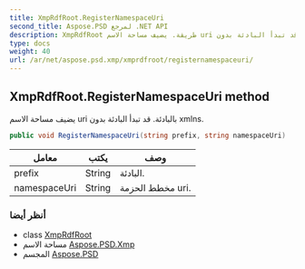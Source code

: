 ```yaml
---
title: XmpRdfRoot.RegisterNamespaceUri
second_title: Aspose.PSD لمرجع .NET API
description: XmpRdfRoot طريقة. يضيف مساحة الاسم uri بالبادئة. قد تبدأ البادئة بدون xmlns.
type: docs
weight: 40
url: /ar/net/aspose.psd.xmp/xmprdfroot/registernamespaceuri/
---
```

## XmpRdfRoot.RegisterNamespaceUri method

يضيف مساحة الاسم uri بالبادئة. قد تبدأ البادئة بدون xmlns.

```csharp
public void RegisterNamespaceUri(string prefix, string namespaceUri)
```

| معامل | يكتب | وصف |
| --- | --- | --- |
| prefix | String | البادئة. |
| namespaceUri | String | مخطط الحزمة uri. |

### أنظر أيضا

* class [XmpRdfRoot](../)
* مساحة الاسم [Aspose.PSD.Xmp](../../xmprdfroot/)
* المجسم [Aspose.PSD](../../../)


